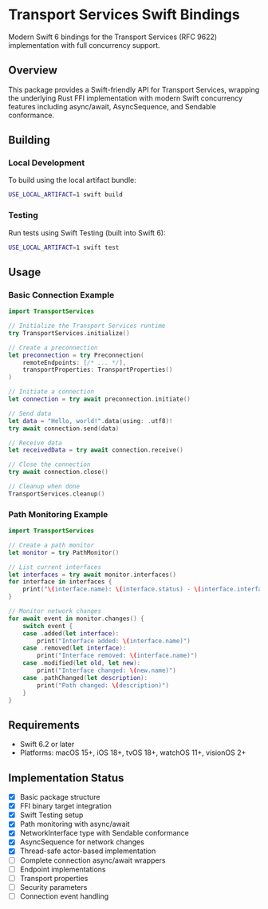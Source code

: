 # Transport Services Swift Bindings

Modern Swift 6 bindings for the Transport Services (RFC 9622) implementation with full concurrency support.

## Overview

This package provides a Swift-friendly API for Transport Services, wrapping the underlying Rust FFI implementation with modern Swift concurrency features including async/await, AsyncSequence, and Sendable conformance.

## Building

### Local Development

To build using the local artifact bundle:

```bash
USE_LOCAL_ARTIFACT=1 swift build
```

### Testing

Run tests using Swift Testing (built into Swift 6):

```bash
USE_LOCAL_ARTIFACT=1 swift test
```

## Usage

### Basic Connection Example

```swift
import TransportServices

// Initialize the Transport Services runtime
try TransportServices.initialize()

// Create a preconnection
let preconnection = try Preconnection(
    remoteEndpoints: [/* ... */],
    transportProperties: TransportProperties()
)

// Initiate a connection
let connection = try await preconnection.initiate()

// Send data
let data = "Hello, world!".data(using: .utf8)!
try await connection.send(data)

// Receive data
let receivedData = try await connection.receive()

// Close the connection
try await connection.close()

// Cleanup when done
TransportServices.cleanup()
```

### Path Monitoring Example

```swift
import TransportServices

// Create a path monitor
let monitor = try PathMonitor()

// List current interfaces
let interfaces = try await monitor.interfaces()
for interface in interfaces {
    print("\(interface.name): \(interface.status) - \(interface.interfaceType)")
}

// Monitor network changes
for await event in monitor.changes() {
    switch event {
    case .added(let interface):
        print("Interface added: \(interface.name)")
    case .removed(let interface):
        print("Interface removed: \(interface.name)")
    case .modified(let old, let new):
        print("Interface changed: \(new.name)")
    case .pathChanged(let description):
        print("Path changed: \(description)")
    }
}
```

## Requirements

- Swift 6.2 or later
- Platforms: macOS 15+, iOS 18+, tvOS 18+, watchOS 11+, visionOS 2+

## Implementation Status

- [x] Basic package structure
- [x] FFI binary target integration
- [x] Swift Testing setup
- [x] Path monitoring with async/await
- [x] NetworkInterface type with Sendable conformance
- [x] AsyncSequence for network changes
- [x] Thread-safe actor-based implementation
- [ ] Complete connection async/await wrappers
- [ ] Endpoint implementations
- [ ] Transport properties
- [ ] Security parameters
- [ ] Connection event handling